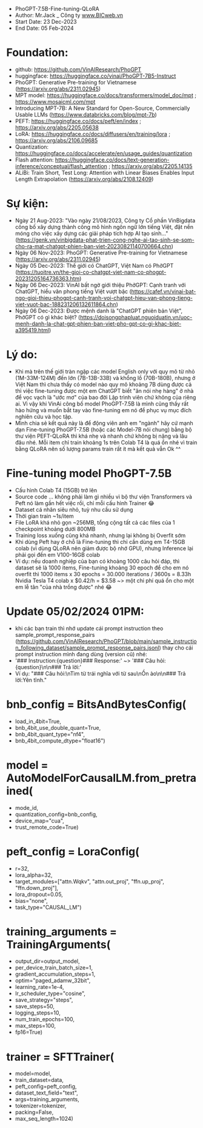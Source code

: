 - PhoGPT-7.5B-Fine-tuning-QLoRA
- Author: Mr.Jack _ Công ty www.BICweb.vn
- Start Date: 23 Dec-2023
- End Date: 05 Feb-2024

# Foundation:
- github: https://github.com/VinAIResearch/PhoGPT
- huggingface: https://huggingface.co/vinai/PhoGPT-7B5-Instruct
- PhoGPT: Generative Pre-training for Vietnamese (https://arxiv.org/abs/2311.02945)
- MPT model: https://huggingface.co/docs/transformers/model_doc/mpt ; https://www.mosaicml.com/mpt
- Introducing MPT-7B: A New Standard for Open-Source, Commercially Usable LLMs (https://www.databricks.com/blog/mpt-7b)
- PEFT: https://huggingface.co/docs/peft/en/index ; https://arxiv.org/abs/2205.05638
- LoRA: https://huggingface.co/docs/diffusers/en/training/lora ; https://arxiv.org/abs/2106.09685
- Quantization: https://huggingface.co/docs/accelerate/en/usage_guides/quantization
- Flash attention: https://huggingface.co/docs/text-generation-inference/conceptual/flash_attention ; https://arxiv.org/abs/2205.14135
- ALiBi: Train Short, Test Long: Attention with Linear Biases Enables Input Length Extrapolation (https://arxiv.org/abs/2108.12409)

# Sự kiện:
- Ngày 21 Aug-2023: "Vào ngày 21/08/2023, Công ty Cổ phần VinBigdata công bố xây dựng thành công mô hình ngôn ngữ lớn tiếng Việt, đặt nền móng cho việc xây dựng các giải pháp tích hợp AI tạo sinh..." (https://genk.vn/vinbigdata-phat-trien-cong-nghe-ai-tao-sinh-se-som-cho-ra-mat-chatgpt-phien-ban-viet-20230821140700664.chn)
- Ngày 06 Nov-2023: PhoGPT: Generative Pre-training for Vietnamese (https://arxiv.org/abs/2311.02945)
- Ngày 05 Dec-2023: Thế giới có ChatGPT, Việt Nam có PhởGPT (https://tuoitre.vn/the-gioi-co-chatgpt-viet-nam-co-phogpt-20231205164736363.htm)
- Ngày 06 Dec-2023: VinAI bất ngờ giới thiệu PhởGPT: Cạnh tranh với ChatGPT, hiểu văn phong tiếng Việt vượt bậc (https://cafef.vn/vinai-bat-ngo-gioi-thieu-phogpt-canh-tranh-voi-chatgpt-hieu-van-phong-tieng-viet-vuot-bac-188231206132611864.chn)
- Ngày 06 Dec-2023: Được mệnh danh là "ChatGPT phiên bản Việt", PhởGPT có gì khác biệt? (https://doisongphapluat.nguoiduatin.vn/uoc-menh-danh-la-chat-gpt-phien-ban-viet-pho-gpt-co-gi-khac-biet-a395419.html)

# Lý do:
- Khi mà trên thế giới tràn ngập các model English only với quy mô từ nhỏ (1M-33M-124M) đến lớn (7B-13B-33B) và khổng lồ (70B-180B), nhưng ở Việt Nam thì chưa thấy có model nào quy mô khoảng 7B dùng được cả thì việc fine-tuning được một em ChatGPT biết "ăn nói nhẹ hàng" ở nhà để vọc vạch là "ước mơ" của bao đời Lập trình viên chứ không của riêng ai. Vì vậy khi VinAi công bố model PhoGPT-7.5B là mình cũng thấy rất hào hứng và muốn bắt tay vào fine-tuning em nó để phục vụ mục đích nghiên cứu và học tập.
- Mình chia sẻ kết quả này là để động viên anh em "ngành" hãy cứ mạnh dạn Fine-tuning PhoGPT-7.5B (hoặc các Model-7B nói chung) bằng bộ thư viện PEFT-QLoRA thì khá nhẹ và nhanh chứ không bị nặng và lâu đâu nhé. Mỗi item chỉ train khoảng 1s trên Colab T4 là quá ổn nhé vì train bằng QLoRA nên số lượng params train rất ít mà kết quả vẫn Ok ^^

# Fine-tuning model PhoGPT-7.5B
- Cấu hình Colab T4 (15GB) trở lên
- Source code … không phải làm gì nhiều vì bộ thư viện Transformers và Peft nó làm gần hết việc rồi, chỉ mỗi cấu hình Trainer 😂
- Dataset cá nhân siêu nhỏ, tuỳ nhu cầu sử dụng
- Thời gian train ~1s/item
- File LoRA khá nhỏ gọn ~256MB, tổng cộng tất cả các files của 1 checkpoint khoảng dưới 800MB
- Training loss xuống cũng khá nhanh, nhưng lại không bị Overfit sớm
- Khi dùng Peft hay ở chỗ là Fine-tuning thì chỉ cần dùng em T4-15GB colab (vì dùng QLoRA nên giảm được bộ nhớ GPU), nhưng Inference lại phải gọi đến em V100-16GB colab
- Ví dụ: nếu doanh nghiệp của bạn có khoảng 1000 câu hỏi đáp, thì dataset sẽ là 1000 items, Fine-tuning khoảng 30 epoch để cho em nó overfit thì 1000 items x 30 epochs = 30.000 iterations / 3600s = 8.33h Nvidia Tesla T4 colab x $0.42/h = $3.58 ~> một chi phí quá ổn cho một em lễ tân "của nhà trồng được" nhé 😂

# Update 05/02/2024 01PM:
- khi các bạn train thì nhớ update cái prompt instruction theo sample_prompt_response_pairs (https://github.com/VinAIResearch/PhoGPT/blob/main/sample_instruction_following_dataset/sample_prompt_response_pairs.jsonl) thay cho cái prompt instruction mình đang dùng (version cũ) nhé:
- '### Instruction:{question}### Response:' ~> '### Câu hỏi:{question}\n\n### Trả lời:'
- Ví dụ: "### Câu hỏi:\nTìm từ trái nghĩa với từ sau\nỒn ào\n\n### Trả lời:Yên tĩnh."

# bnb_config = BitsAndBytesConfig(
- load_in_4bit=True,
- bnb_4bit_use_double_quant=True,
- bnb_4bit_quant_type="nf4",
- bnb_4bit_compute_dtype="float16")

# model = AutoModelForCausalLM.from_pretrained(
- mode_id,
- quantization_config=bnb_config,
- device_map="cua",
- trust_remote_code=True)

# peft_config = LoraConfig(
- r=32,
- lora_alpha=32,
- target_modules=["attn.Wqkv", "attn.out_proj", "ffn.up_proj", "ffn.down_proj"],
- lora_dropout=0.05,
- bias="none",
- task_type="CAUSAL_LM")

# training_arguments = TrainingArguments(
- output_dir=output_model,
- per_device_train_batch_size=1,
- gradient_accumulation_steps=1,
- optim="paged_adamw_32bit",
- learning_rate=1e-4,
- lr_scheduler_type="cosine",
- save_strategy="steps",
- save_steps=50,
- logging_steps=10,
- num_train_epochs=100,
- max_steps=100,
- fp16=True)

# trainer = SFTTrainer(
- model=model,
- train_dataset=data,
- peft_config=peft_config,
- dataset_text_field="text",
- args=training_arguments,
- tokenizer=tokenizer,
- packing=False,
- max_seq_length=1024)
